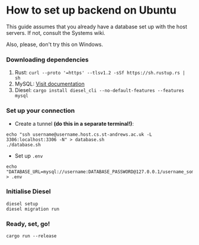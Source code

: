# How to set up backend on Ubuntu
This guide assumes that you already have a database set up with the host servers. If not, consult the Systems wiki.

Also, please, don't try this on Windows.

### Downloading dependencies
1. Rust: `curl --proto '=https' --tlsv1.2 -sSf https://sh.rustup.rs | sh`
2. MySQL: [Visit documentation](https://dev.mysql.com/doc/mysql-installation-excerpt/5.7/en/linux-installation-apt-repo.html)
3. Diesel: `cargo install diesel_cli --no-default-features --features mysql`

### Set up your connection
- Create a tunnel **(do this in a separate terminal!)**:
```shell script
echo "ssh username@username.host.cs.st-andrews.ac.uk -L 3306:localhost:3306 -N" > database.sh
./database.sh
```
- Set up `.env`
```shell script
echo "DATABASE_URL=mysql://username:DATABASE_PASSWORD@127.0.0.1/username_somethinghere" > .env
```

### Initialise Diesel
```
diesel setup
diesel migration run
```

### Ready, set, go!
```
cargo run --release
```
